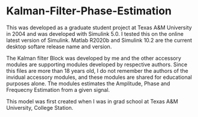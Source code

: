 # Kalman-Filter-Phase-Estimation
This was developed as a graduate student project at Texas A&M University in 2004 and was developed with Simulink 5.0. I tested this on the online latest version of Simulink. Matlab R2020b	and Simulink 10.2 are the current desktop softare release name and version.

The Kalman filter Block was developed by me and the other accessory modules are supporting modules developed by respective authors. Since this files are more than 18 years old, I do not remember the authors of the invidual accessory modules, and these modules are shared for educational purposes alone.
The modules estimates the Amplitude, Phase and Frequecny Estimation from a given signal. 

This model was first created when I was in grad school at Texas A&amp;M University, College Station.

